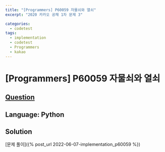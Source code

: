 ```yaml
---
title: "[Programmers] P60059 자물쇠와 열쇠"
excerpt: "2020 카카오 공채 1차 문제 3"

categories:
  - codetest
tags:
  - implementation
  - codetest
  - Programmers
  - kakao
---
```

# [Programmers] P60059 자물쇠와 열쇠
## [Question](https://school.programmers.co.kr/learn/courses/30/lessons/P60059)
## Language: Python

## Solution
[문제 풀이]({% post_url 2022-06-07-implementation_p60059 %})
